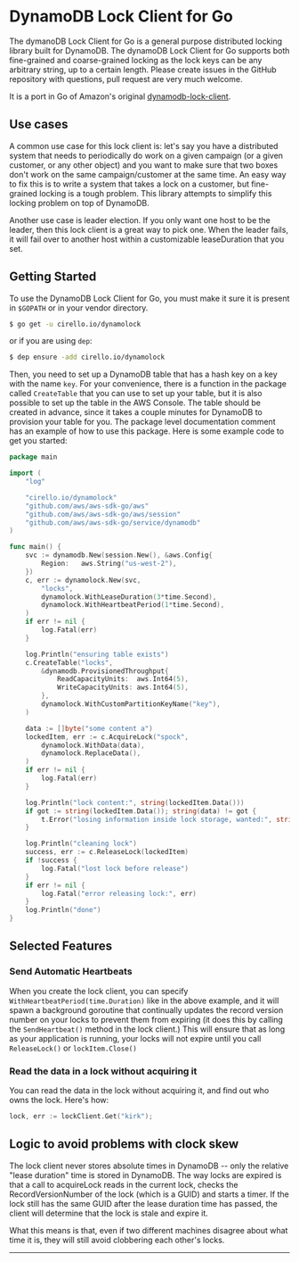 # DynamoDB Lock Client for Go

The dymanoDB Lock Client for Go is a general purpose distributed locking library
built for DynamoDB. The dynamoDB Lock Client for Go supports both fine-grained
and coarse-grained locking as the lock keys can be any arbitrary string, up to a
certain length. Please create issues in the GitHub repository with questions,
pull request are very much welcome.

It is a port in Go of Amazon's original [dynamodb-lock-client](https://github.com/awslabs/dynamodb-lock-client).

## Use cases
A common use case for this lock client is:
let's say you have a distributed system that needs to periodically do work on a
given campaign (or a given customer, or any other object) and you want to make
sure that two boxes don't work on the same campaign/customer at the same time.
An easy way to fix this is to write a system that takes a lock on a customer,
but fine-grained locking is a tough problem. This library attempts to simplify
this locking problem on top of DynamoDB.

Another use case is leader election. If you only want one host to be the leader,
then this lock client is a great way to pick one. When the leader fails, it will
fail over to another host within a customizable leaseDuration that you set.

## Getting Started
To use the DynamoDB Lock Client for Go, you must make it sure it is present in
`$GOPATH` or in your vendor directory.

```sh
$ go get -u cirello.io/dynamolock
```
or if you are using `dep`:
```sh
$ dep ensure -add cirello.io/dynamolock
```

Then, you need to set up a DynamoDB table that has a hash key on a key with the
name `key`. For your convenience, there is a function in the package called
`CreateTable` that you can use to set up your table, but it is also possible to
set up the table in the AWS Console. The table should be created in advance,
since it takes a couple minutes for DynamoDB to provision your table for you.
The package level documentation comment has an example of how to use this
package. Here is some example code to get you started:

```Go
package main

import (
	"log"

	"cirello.io/dynamolock"
	"github.com/aws/aws-sdk-go/aws"
	"github.com/aws/aws-sdk-go/aws/session"
	"github.com/aws/aws-sdk-go/service/dynamodb"
)

func main() {
	svc := dynamodb.New(session.New(), &aws.Config{
		Region:   aws.String("us-west-2"),
	})
	c, err := dynamolock.New(svc,
		"locks",
		dynamolock.WithLeaseDuration(3*time.Second),
		dynamolock.WithHeartbeatPeriod(1*time.Second),
	)
	if err != nil {
		log.Fatal(err)
	}

	log.Println("ensuring table exists")
	c.CreateTable("locks",
		&dynamodb.ProvisionedThroughput{
			ReadCapacityUnits:  aws.Int64(5),
			WriteCapacityUnits: aws.Int64(5),
		},
		dynamolock.WithCustomPartitionKeyName("key"),
	)

	data := []byte("some content a")
	lockedItem, err := c.AcquireLock("spock",
		dynamolock.WithData(data),
		dynamolock.ReplaceData(),
	)
	if err != nil {
		log.Fatal(err)
	}

	log.Println("lock content:", string(lockedItem.Data()))
	if got := string(lockedItem.Data()); string(data) != got {
		t.Error("losing information inside lock storage, wanted:", string(data), " got:", got)
	}

	log.Println("cleaning lock")
	success, err := c.ReleaseLock(lockedItem)
	if !success {
		log.Fatal("lost lock before release")
	}
	if err != nil {
		log.Fatal("error releasing lock:", err)
	}
	log.Println("done")
}
```

## Selected Features
### Send Automatic Heartbeats
When you create the lock client, you can specify `WithHeartbeatPeriod(time.Duration)`
like in the above example, and it will spawn a background goroutine that
continually updates the record version number on your locks to prevent them from
expiring (it does this by calling the `SendHeartbeat()` method in the lock
client.) This will ensure that as long as your application is running, your
locks will not expire until you call `ReleaseLock()` or `lockItem.Close()`

### Read the data in a lock without acquiring it
You can read the data in the lock without acquiring it, and find out who owns
the lock. Here's how:
```Go
lock, err := lockClient.Get("kirk");
```

## Logic to avoid problems with clock skew
The lock client never stores absolute times in DynamoDB -- only the relative
"lease duration" time is stored in DynamoDB. The way locks are expired is that a
call to acquireLock reads in the current lock, checks the RecordVersionNumber of
the lock (which is a GUID) and starts a timer. If the lock still has the same
GUID after the lease duration time has passed, the client will determine that
the lock is stale and expire it.

What this means is that, even if two different machines disagree about what time
it is, they will still avoid clobbering each other's locks.

---
